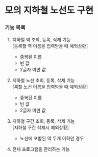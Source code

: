 # 모의 지하철 노선도 구현


### 기능 목록


1. 지하철 역 조회, 등록, 삭제 기능  
[등록할 역 이름을 입력받을 때 예외상황]
	- 중복된 이름
	- 빈 값
	- 2글자 미만 값


2. 지하철 노선 조회, 등록, 삭제 기능  
[록할 노선 이름을 입력받을 때 예외상황]
	- 중복된 이름
	- 빈 값
	- 2글자 미만 값


3. 지하철 구간 조회, 등록, 삭제 기능  
[지하철 구간 삭제시 예외상황]
	- 노선에 포함된 역 두개 이하인 경우

4. 전체 프로그램을 관리하는 기능